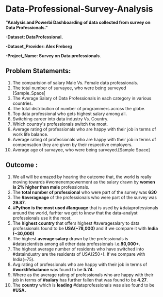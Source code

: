 # Data-Professional-Survey-Analysis
**"Analysis and Powerbi Dashboarding of data collected from survey on Data Professionals."**

**-Dataset: DataProfessional.**

**-Dataset_Provider: Alex Freberg**

**-Project_Name: Survey on Data professionals**.


## Problem Statements:
1. The comparision of salary Male Vs. Female data professionals.
2. The total number of survayee, who were being surveyed [Sample_Space]
3. The Average Salary of Data Professionals in each category in various countries.
4. The total distribution of number of programmers across the globe.
5. Top data professional who gets highest salary among all.
6. Switching career into data industry Vs. Country. 
7. Which country's professionals switch the most.
8. Average rating of professionals who are happy with their job in terms of work life balance.
9. Average rating of professionals who are happy with their job in terms of compensation they are given by their respective employers.
10. Average age of survayee, who were being surveyed.[Sample Space]



## Outcome :
1. We all will be amazed by hearing the outcome that, the world is really moving towards #womenempowerment as the salary drawn by **women is 2% higher than male** professionals. 
2. The **total number of professional** who were part of the survey was **630**
3. The **#averageage** of the professionals who were part of the survey was **29.87**.
4. #**Python is the most used #language** that is used by #dataprofessionals around the world, furhter we got to know that the data-analyst professionals use it the most.
5. The **highest country** that offers highest #averagesalary to data professionals found to be **USA(~78,000)** and if we compare it with **India (~30,000)**
6. The highest **average salary** drawn by the professionals is #datascientists among all other data professionals i.e.**80,000+**.
7. The highest average number of residents who have switched into #dataindustry are the residents of USA(250+). If we compare with India(~75).
8. Avg rating of professionals who are happy with their job in terms of **#worklifebalance** was found to be **5.74**.
9. Where as the average rating of professionals who are happy with their job in terms of **#salary** has further fallen that was found to be **4.27**.
10. The **country** which is **leading** #dataprofessionals was also found to be **#USA.**

